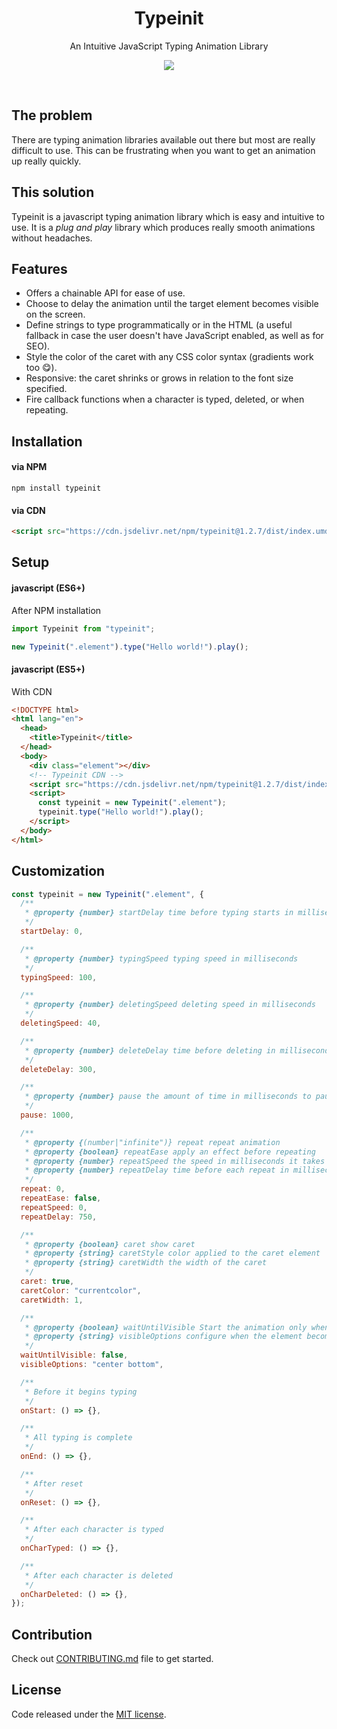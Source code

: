 <h1 align="center">
Typeinit
</h1>
<p align="center">
An Intuitive JavaScript Typing Animation Library
</p>
<p align="center">
<a href="https://www.npmjs.com/package/typeinit"><img src="https://img.shields.io/npm/v/typeinit"></a>
</p>
<br>

## The problem

There are typing animation libraries available out there but most are really difficult to use. This can be frustrating when you want to get an animation up really quickly.

## This solution

Typeinit is a javascript typing animation library which is easy and intuitive to use. It is a _plug and play_ library which produces really smooth animations without headaches.

## Features

- Offers a chainable API for ease of use.
- Choose to delay the animation until the target element becomes visible on the screen.
- Define strings to type programmatically or in the HTML (a useful fallback in case the user doesn't have JavaScript enabled, as well as for SEO).
- Style the color of the caret with any CSS color syntax (gradients work too 😋).
- Responsive: the caret shrinks or grows in relation to the font size specified.
- Fire callback functions when a character is typed, deleted, or when repeating.

## Installation

#### via NPM

```
npm install typeinit
```

#### via CDN

```html
<script src="https://cdn.jsdelivr.net/npm/typeinit@1.2.7/dist/index.umd.js"></script>
```

## Setup

#### javascript (ES6+)

After NPM installation

```javascript
import Typeinit from "typeinit";

new Typeinit(".element").type("Hello world!").play();
```

#### javascript (ES5+)

With CDN

```html
<!DOCTYPE html>
<html lang="en">
  <head>
    <title>Typeinit</title>
  </head>
  <body>
    <div class="element"></div>
    <!-- Typeinit CDN -->
    <script src="https://cdn.jsdelivr.net/npm/typeinit@1.2.7/dist/index.umd.js"></script>
    <script>
      const typeinit = new Typeinit(".element");
      typeinit.type("Hello world!").play();
    </script>
  </body>
</html>
```

## Customization

```javascript
const typeinit = new Typeinit(".element", {
  /**
   * @property {number} startDelay time before typing starts in milliseconds
   */
  startDelay: 0,

  /**
   * @property {number} typingSpeed typing speed in milliseconds
   */
  typingSpeed: 100,

  /**
   * @property {number} deletingSpeed deleting speed in milliseconds
   */
  deletingSpeed: 40,

  /**
   * @property {number} deleteDelay time before deleting in milliseconds
   */
  deleteDelay: 300,

  /**
   * @property {number} pause the amount of time in milliseconds to pause
   */
  pause: 1000,

  /**
   * @property {(number|"infinite")} repeat repeat animation
   * @property {boolean} repeatEase apply an effect before repeating
   * @property {number} repeatSpeed the speed in milliseconds it takes to delete all characters in the element before repeating
   * @property {number} repeatDelay time before each repeat in milliseconds
   */
  repeat: 0,
  repeatEase: false,
  repeatSpeed: 0,
  repeatDelay: 750,

  /**
   * @property {boolean} caret show caret
   * @property {string} caretStyle color applied to the caret element
   * @property {string} caretWidth the width of the caret
   */
  caret: true,
  caretColor: "currentcolor",
  caretWidth: 1,

  /**
   * @property {boolean} waitUntilVisible Start the animation only when the element is within the viewport
   * @property {string} visibleOptions configure when the element becomes visible
   */
  waitUntilVisible: false,
  visibleOptions: "center bottom",

  /**
   * Before it begins typing
   */
  onStart: () => {},

  /**
   * All typing is complete
   */
  onEnd: () => {},

  /**
   * After reset
   */
  onReset: () => {},

  /**
   * After each character is typed
   */
  onCharTyped: () => {},

  /**
   * After each character is deleted
   */
  onCharDeleted: () => {},
});
```

## Contribution

Check out [CONTRIBUTING.md](./CONTRIBUTING.md) file to get started.

## License

Code released under the [MIT license](./LICENSE).
